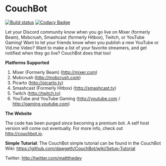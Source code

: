 # CouchBot

[![Build status](https://ci.appveyor.com/api/projects/status/rpym43rngw9bo76k/branch/master?svg=true)](https://ci.appveyor.com/project/dawgeth/couchbot/branch/master) [![Codacy Badge](https://api.codacy.com/project/badge/Grade/f37e6c619ab14e49acb5b2259db2fe6a)](https://www.codacy.com/app/MattTheDev/CouchBot?utm_source=github.com&amp;utm_medium=referral&amp;utm_content=MattTheDev/CouchBot&amp;utm_campaign=Badge_Grade)

Let your Discord community know when you go live on Mixer (formerly Beam), Mobcrush, Smashcast (formerly Hitbox), Twitch, or YouTube Gaming! Want to let your friends know when you publish a new YouTube or Vid.me Video? Want to make a list of your favorite streamers, and get notified when they go live? CouchBot does that too!

**Platforms Supported**
1. Mixer (Formerly Beam) (http://mixer.com)
2. Mobcrush (http://mobcrush.com)
3. Picarto (http://picarto.tv)
4. Smashcast (Formerly Hitbox) (http://smashcast.tv)
5. Twitch (http://twitch.tv)
6. YouTube and YouTube Gaming (http://youtube.com / http://gaming.youtube.com)

**The Website**

The code has been purged since becoming a premium bot. A self host version will come out eventually. For more info, check out http://couchbot.io.

**Simple Tutorial**: 
The CouchBot simple tutorial can be found in the CouchBot Wiki: https://github.com/dawgeth/CouchBot/wiki/Setup-Tutorial

Twitter: http://twitter.com/mattthedev

